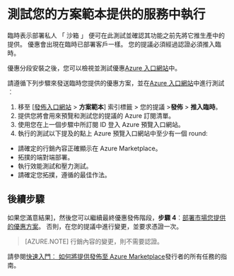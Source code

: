 <properties
   pageTitle="測試您的方案範本提議 Marketplace 的 |Microsoft Azure"
   description="瞭解如何測試您的方案範本提議 Azure Marketplace 的。"
   services="marketplace-publishing"
   documentationCenter=""
   authors="HannibalSII"
   manager="hascipio"
   editor=""/>

<tags
   ms.service="marketplace"
   ms.devlang="na"
   ms.topic="article"
   ms.tgt_pltfrm="na"
   ms.workload="na"
   ms.date="12/04/2015"
   ms.author="hascipio; v-divte" />

# <a name="test-your-solution-template-offer-in-staging"></a>測試您的方案範本提供的服務中執行
臨時表示部署私人 「 沙箱 」 便可在此測試並確認其功能之前先將它推生產中的提供。 優惠會出現在臨時已部署客戶一樣。 您的提議必須經過認證必須推入臨時。

優惠分段安裝之後，您可以檢視並測試優惠[Azure 入口網站](https://portal.azure.com/)中。

請遵循下列步驟來發送臨時您提供的優惠方案，並在[Azure 入口網站](https://portal.azure.com/)中進行測試︰

1.  移至 [[發佈入口網站](https://publish.windowsazure.com) > **方案範本**] 索引標籤 > 您的提議 >**發佈** > **推入臨時**。
2.  提供您將會用來預覽和測試您的提議的 Azure 訂閱清單。
3.  使用您在上一個步驟中所訂閱 ID 登入 Azure 預覽入口網站。
4.  執行的測試以下提及的點上 Azure 預覽入口網站中至少有一個 round:
  - 請確定的行銷內容正確顯示在 Azure Marketplace。
  - 拓撲的端對端部署。
  - 執行效能測試和壓力測試。
  - 請確定您拓撲，遵循的最佳作法。

## <a name="next-steps"></a>後續步驟
如果您滿意結果]，然後您可以繼續最終優惠發佈階段，**步驟 4**︰[部署市場您提供的優惠方案](marketplace-publishing-push-to-production.md)。 否則，在您的提議中進行變更，並要求憑證一次。

> [AZURE.NOTE] 行銷內容的變更，則不需要認證。

請參閱[快速入門︰ 如何將提供發佈至 Azure Marketplace](marketplace-publishing-getting-started.md)發行者的所有任務的指南。
